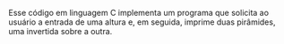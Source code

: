 
Esse código em linguagem C implementa um programa que solicita ao usuário a entrada de uma altura e, em seguida, imprime duas pirâmides, uma invertida sobre a outra. 
